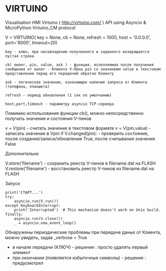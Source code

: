 # VIRTUINO
 Visualisation HMI Virtuino ( http://virtuino.com/ ) API using Asyncio & MicroPython Virtuino_CM protocol
 
 V = VIRTUINO( key = None, cb = None, refresh = 1000, host = '0.0.0.0', port='8000', timeout=20)

	key - ключ, при несовпадении полученного и заданного возвращается пустая строка 

	cb( owner, pin, value, ask ) - функция, исполняемая после получения сообщения от owner - Клиента V-Пина pin со значением value в текстовом представлении перед его передачей обратно Клиенту

	ask - логическое значение, означающее наличие запроса от Клиента (телефона, планшета)

	refresh - период обновления (1 сек по умолчанию)

	host,port,timeout - параметру asyncio TCP-сервера

Помимио использования функции cb(), можно непосредственно получать значения и состояния V-пинов

v = V(pin)              - считать значение в текстовом формате
v = V(pin,value)    - записать значение в Vpin
if V.changed(pin): - проверить состояние, после создания/записи/обновления True, после считывания значения False

Дополнительно

V.store('filename')    - сохранить реестр V-пинов в filename.dat на FLASH
V.restore('filename') - восстановить реестр V-пинов из filename.dat на FLASH

Запуск

	print('СТАРТ...')
	try:
	    asyncio.run(V.run())
	except KeyboardInterrupt:
	    print('Interrupted')  # This mechanism doesn't work on Unix build.
	finally:
	    asyncio.run(V.close())
	    _ = asyncio.new_event_loop()


Обнаружены периодические проблемы при передаче даных от Клиента, можно увидеть, задав _verbose = True
 - в начале передачи (КЛЮЧ) - решение : просто удалять первый элемент
 - при окончании (появляется избыточные символы) - решение : предусмотрел
